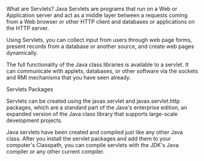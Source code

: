 What are Servlets?
Java Servlets are programs that run on a Web or Application server and act as a middle layer between a requests coming from a Web browser or other HTTP client and databases or applications on the HTTP server.

Using Servlets, you can collect input from users through web page forms, present records from a database or another source, and create web pages dynamically.

The full functionality of the Java class libraries is available to a servlet. It can communicate with applets, databases, or other software via the sockets and RMI mechanisms that you have seen already.


Servlets Packages


Servlets can be created using the javax.servlet and javax.servlet.http packages, which are a standard part of the Java's enterprise edition, an expanded version of the Java class library that supports large-scale development projects.

Java servlets have been created and compiled just like any other Java class. After you install the servlet packages and add them to your computer's Classpath, you can compile servlets with the JDK's Java compiler or any other current compiler.


